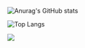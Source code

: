 ![Anurag's GitHub stats](https://github-readme-stats.vercel.app/api?username=Arkokhan21&theme=dark&show_icons=true)

![Top Langs](https://github-readme-stats.vercel.app/api/top-langs/?username=Arkokhan21&theme=dark&show)

![](https://visitor-badge.laobi.icu/badge?page_id=Arkokhan21.Arkokhan21)

